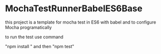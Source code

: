# MochaTestRunnerBabelES6Base
this project is a template for mocha test in ES6 with babel and to configure Mocha programatically


to run the test use command

"npm install "
and then 
"npm test"
